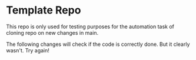 # Template Repo

This repo is only used for testing purposes for the automation task of cloning repo on new changes in main.

The following changes will check if the code is correctly done.
But it clearly wasn't.
Try again!